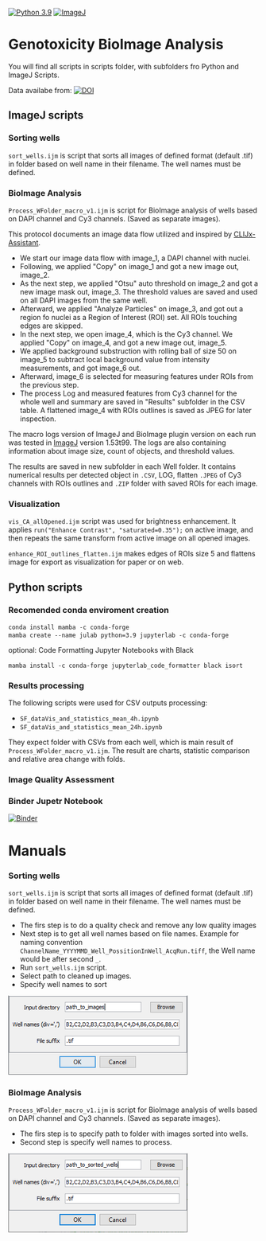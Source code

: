 [![Python 3.9](https://img.shields.io/badge/python-3.9-blue.svg)](https://www.python.org/downloads/release/python-390/) [![ImageJ](https://a11ybadges.com/badge?logo=imagej)](https://imagej.net/software/fiji/downloads)
# Genotoxicity BioImage Analysis

You will find all scripts in scripts folder, with subfolders fro Python and ImageJ Scripts.

Data availabe from: [![DOI](https://zenodo.org/badge/DOI/10.5281/zenodo.7673199.svg)](https://doi.org/10.5281/zenodo.7673199) 
## ImageJ scripts

### Sorting wells
`sort_wells.ijm` is script  that sorts all images of defined format (default .tif) in folder based on well name in their filename. The well names must be defined.

### BioImage Analysis
`Process_WFolder_macro_v1.ijm` is script for BioImage analysis of wells based on DAPI channel and Cy3 channels. (Saved as separate images).

This protocol documents an image data flow utilized and inspired by [CLIJx-Assistant](https://doi.org/10.1101/2020.11.19.386565).

 * We start our image data flow with image_1, a DAPI channel with nuclei.
 * Following, we applied "Copy" on image_1 and got a new image out, image_2.
 * As the next step, we applied "Otsu" auto threshold on image_2 and got a new image mask out, image_3. The threshold values are saved and used on all DAPI images from the same well.
 * Afterward, we applied "Analyze Particles" on image_3, and got out a region fo nuclei as a Region of Interest (ROI) set. All ROIs touching edges are skipped.
 * In the next step, we open image_4, which is the Cy3 channel. We applied "Copy" on image_4, and got a new image out, image_5.
 * We applied background substruction with rolling ball of size 50 on image_5 to subtract local background value from intensity measurements, and got image_6 out. 
 * Afterward, image_6 is selected for measuring features under ROIs from the previous step.
 * The process Log and measured features from Cy3 channel for the whole well and summary are saved in "Results" subfolder in the CSV table. A flattened image_4 with ROIs outlines is saved as JPEG for later inspection.

The macro logs version of ImageJ and BioImage plugin version on each run was tested in [ImageJ](https://imagej.net/software/fiji/downloads) version 1.53t99. The logs are also containing information about image size, count of objects, and threshold values.

The results are saved in new subfolder in each Well folder. It contains numerical results per detected object in `.CSV`, LOG, flatten `.JPEG` of Cy3 channels with ROIs outlines and `.ZIP` folder with saved ROIs for each image.

### Visualization
`vis_CA_allOpened.ijm` script was used for brightness enhancement. It applies `run("Enhance Contrast", "saturated=0.35");` on active image, and then repeats the same transform from active image on all opened images.

`enhance_ROI_outlines_flatten.ijm` makes edges of ROIs size 5 and flattens image for export as visualization for paper or on web.

## Python scripts

### Recomended conda enviroment creation
```
conda install mamba -c conda-forge
mamba create --name julab python=3.9 jupyterlab -c conda-forge
```
optional: Code Formatting Jupyter Notebooks with Black
```
mamba install -c conda-forge jupyterlab_code_formatter black isort
```

### Results processing

The following scripts were used for CSV outputs processing:
 * `SF_dataVis_and_statistics_mean_4h.ipynb`
 * `SF_dataVis_and_statistics_mean_24h.ipynb`

They expect folder with CSVs from each well, which is main result of  `Process_WFolder_macro_v1.ijm`. The result are charts, statistic comparison and relative area change with folds.

### Image Quality Assessment

### Binder Jupetr Notebook
[![Binder](https://mybinder.org/badge_logo.svg)](https://mybinder.org/v2/gh/martinschatz-cz/genotoxicity-bia.git/HEAD?labpath=/Python_scripts/SF_dataVis_and_statistics_mean_4h.ipynb)



# Manuals

### Sorting wells
`sort_wells.ijm` is script  that sorts all images of defined format (default .tif) in folder based on well name in their filename. The well names must be defined.

 * The firs step is to do a quality check and remove any low quality images
 * Next step is to get all well names based on file names. Example for naming convention `ChannelName_YYYYMMD_Well_PossitionInWell_AcqRun.tiff`, the Well name would be after second `_`.
 * Run `sort_wells.ijm` script.
 * Select path to cleaned up images.
 * Specify well names to sort
 
![GUI for sorting wells](/images/sort_wells.png)

### BioImage Analysis
`Process_WFolder_macro_v1.ijm` is script for BioImage analysis of wells based on DAPI channel and Cy3 channels. (Saved as separate images).

 * The firs step is to specify path to folder with images sorted into wells.
 * Second step is specify well names to process.
 
![GUI for sorting wells](/images/BiA_script.png)
